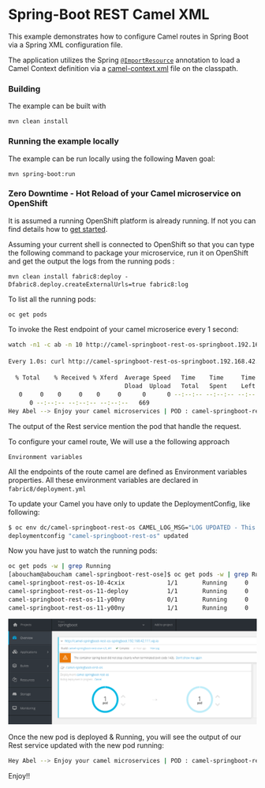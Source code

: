 # Spring-Boot REST Camel XML

This example demonstrates how to configure Camel routes in Spring Boot via
a Spring XML configuration file.

The application utilizes the Spring [`@ImportResource`](http://docs.spring.io/spring/docs/current/javadoc-api/org/springframework/context/annotation/ImportResource.html) annotation to load a Camel Context definition via a [camel-context.xml](src/main/resources/spring/camel-context.xml) file on the classpath.

### Building

The example can be built with

    mvn clean install


### Running the example locally

The example can be run locally using the following Maven goal:

    mvn spring-boot:run


### Zero Downtime - Hot Reload of your Camel microservice on OpenShift

It is assumed a running OpenShift platform is already running. If not you can find details how to [get started](http://fabric8.io/guide/getStarted/index.html).

Assuming your current shell is connected to OpenShift so that you can type the following command to 
package your microservice, run it on OpenShift and get the output the logs from the running pods :

```
mvn clean install fabric8:deploy -Dfabric8.deploy.createExternalUrls=true fabric8:log
```

To list all the running pods:

    oc get pods

To invoke the Rest endpoint of your camel microserice every 1 second:

```sh
watch -n1 -c ab -n 10 http://camel-springboot-rest-os-springboot.192.168.42.111.xip.io/api/persons/Abel

Every 1.0s: curl http://camel-springboot-rest-os-springboot.192.168.42.111.xip.io/api/per...  Tue Jan 24 10:38:05 2017

  % Total    % Received % Xferd  Average Speed   Time    Time     Time  Current
                                 Dload  Upload   Total   Spent    Left  Speed
   0     0    0     0    0     0      0      0 --:--:-- --:--:-- --:--:--     0 100    85    0    85    0     0    665
      0 --:--:-- --:--:-- --:--:--   669
Hey Abel --> Enjoy your camel microservices | POD : camel-springboot-rest-os-10-4cxix

```

The output of the Rest service mention the pod that handle the request.

To configure your camel route, We will use a the following approach

    Environment variables

All the endpoints of the route camel are defined as Environment variables properties.
All these environment variables are declared in `fabric8/deployment.yml`

To update your Camel you have only to update the DeploymentConfig, like following:

```sh
$ oc env dc/camel-springboot-rest-os CAMEL_LOG_MSG="LOG UPDATED - This request is handled by this POD: {{env:HOSTNAME}}"
deploymentconfig "camel-springboot-rest-os" updated
```

Now you have just to watch the running pods:

```sh
oc get pods -w | grep Running
[aboucham@aboucham camel-springboot-rest-ose]$ oc get pods -w | grep Running
camel-springboot-rest-os-10-4cxix            1/1       Running     0          7m
camel-springboot-rest-os-11-deploy           1/1       Running     0          3s
camel-springboot-rest-os-11-y00ny            0/1       Running     0          3s
camel-springboot-rest-os-11-y00ny            1/1       Running     0          31s
```

![OpenShift Web Console](images/Openshift_Pod_Deployment.png "OpenShift Web Console")

Once the new pod is deployed & Running, you will see the output of our Rest service updated 
with the new pod running:

```sh
Hey Abel --> Enjoy your camel microservices | POD : camel-springboot-rest-os-11-y00ny
```

Enjoy!!